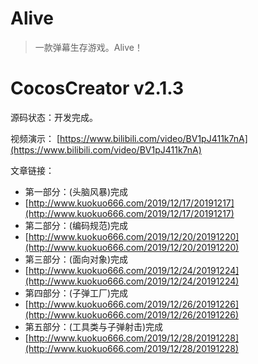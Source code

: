 # Alive
> 一款弹幕生存游戏。Alive！
# CocosCreator v2.1.3
源码状态：开发完成。

视频演示：
[https://www.bilibili.com/video/BV1pJ411k7nA](https://www.bilibili.com/video/BV1pJ411k7nA)

文章链接：
- 第一部分：(头脑风暴)完成
- [http://www.kuokuo666.com/2019/12/17/20191217](http://www.kuokuo666.com/2019/12/17/20191217)
- 第二部分：(编码规范)完成
- [http://www.kuokuo666.com/2019/12/20/20191220](http://www.kuokuo666.com/2019/12/20/20191220)
- 第三部分：(面向对象)完成
- [http://www.kuokuo666.com/2019/12/24/20191224](http://www.kuokuo666.com/2019/12/24/20191224)
- 第四部分：(子弹工厂)完成
- [http://www.kuokuo666.com/2019/12/26/20191226](http://www.kuokuo666.com/2019/12/26/20191226)
- 第五部分：(工具类与子弹射击)完成
- [http://www.kuokuo666.com/2019/12/28/20191228](http://www.kuokuo666.com/2019/12/28/20191228)
